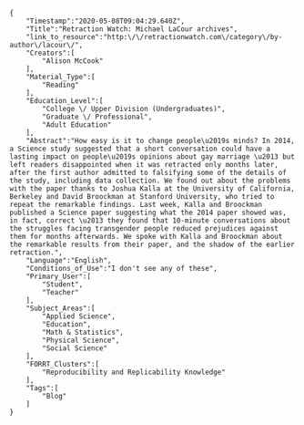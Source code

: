 
    {
        "Timestamp":"2020-05-08T09:04:29.640Z",
        "Title":"Retraction Watch: Michael LaCour archives",
        "link_to_resource":"http:\/\/retractionwatch.com\/category\/by-author\/lacour\/",
        "Creators":[
            "Alison McCook"
        ],
        "Material_Type":[
            "Reading"
        ],
        "Education_Level":[
            "College \/ Upper Division (Undergraduates)",
            "Graduate \/ Professional",
            "Adult Education"
        ],
        "Abstract":"How easy is it to change people\u2019s minds? In 2014, a Science study suggested that a short conversation could have a lasting impact on people\u2019s opinions about gay marriage \u2013 but left readers disappointed when it was retracted only months later, after the first author admitted to falsifying some of the details of the study, including data collection. We found out about the problems with the paper thanks to Joshua Kalla at the University of California, Berkeley and David Broockman at Stanford University, who tried to repeat the remarkable findings. Last week, Kalla and Broockman published a Science paper suggesting what the 2014 paper showed was, in fact, correct \u2013 they found that 10-minute conversations about the struggles facing transgender people reduced prejudices against them for months afterwards. We spoke with Kalla and Broockman about the remarkable results from their paper, and the shadow of the earlier retraction.",
        "Language":"English",
        "Conditions_of_Use":"I don't see any of these",
        "Primary_User":[
            "Student",
            "Teacher"
        ],
        "Subject_Areas":[
            "Applied Science",
            "Education",
            "Math & Statistics",
            "Physical Science",
            "Social Science"
        ],
        "FORRT_Clusters":[
            "Reproducibility and Replicability Knowledge"
        ],
        "Tags":[
            "Blog"
        ]
    }
